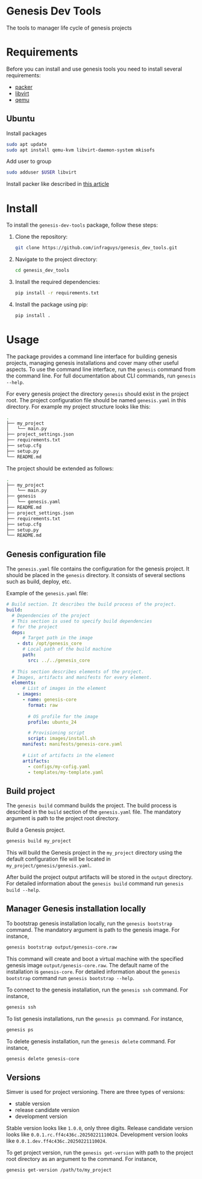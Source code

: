 # Genesis Dev Tools

The tools to manager life cycle of genesis projects

# Requirements

Before you can install and use genesis tools you need to install several requirements:
- [packer](https://www.packer.io/)
- [libvirt](https://libvirt.org/)
- [qemu](https://www.qemu.org/)

## Ubuntu

Install packages
```sh
sudo apt update
sudo apt install qemu-kvm libvirt-daemon-system mkisofs
```

Add user to group
```sh
sudo adduser $USER libvirt
```

Install packer like described in [this article](https://yandex.cloud/ru/docs/tutorials/infrastructure-management/packer-quickstart#from-y-mirror)

# Install

To install the `genesis-dev-tools` package, follow these steps:

1. Clone the repository:
    ```sh
    git clone https://github.com/infraguys/genesis_dev_tools.git
    ```

2. Navigate to the project directory:
    ```sh
    cd genesis_dev_tools
    ```

3. Install the required dependencies:
    ```sh
    pip install -r requirements.txt
    ```

4. Install the package using pip:
    ```sh
    pip install .
    ```

# Usage

The package provides a command line interface for building genesis projects, managing genesis installations and cover many other useful aspects. To use the command line interface, run the `genesis` command from the command line. For full documentation about CLI commands, run `genesis --help`.

For every genesis project the directory `genesis` should exist in the project root. The project configuration file should be named `genesis.yaml` in this directory. For example my project structure looks like this:

```sh
.
├── my_project
│   └── main.py
├── project_settings.json
├── requirements.txt
├── setup.cfg
├── setup.py
└── README.md
```

The project should be extended as follows:

```sh
.
├── my_project
│   └── main.py
├── genesis
│   └── genesis.yaml
├── README.md
├── project_settings.json
├── requirements.txt
├── setup.cfg
├── setup.py
└── README.md
```

## Genesis configuration file

The `genesis.yaml` file contains the configuration for the genesis project. It should be placed in the `genesis` directory. It consists of several sections such as build, deploy, etc.

Example of the `genesis.yaml` file:

```yaml
# Build section. It describes the build process of the project.
build:
  # Dependencies of the project
  # This section is used to specify build dependencies
  # for the project
  deps:
      # Target path in the image
    - dst: /opt/genesis_core
      # Local path of the build machine
      path:
        src: ../../genesis_core
  
  # This section describes elements of the project.
  # Images, artifacts and manifests for every element. 
  elements:
      # List of images in the element
    - images:
      - name: genesis-core
        format: raw
        
        # OS profile for the image
        profile: ubuntu_24

        # Provisioning script
        script: images/install.sh
      manifest: manifests/genesis-core.yaml
      
      # List of artifacts in the element
      artifacts:
        - configs/my-cofig.yaml
        - templates/my-template.yaml
```

## Build project

The `genesis build` command builds the project. The build process is described in the `build` section of the `genesis.yaml` file. The mandatory argument is path to the project root directory.

Build a Genesis project.
```sh
genesis build my_project
```

This will build the Genesis project in the `my_project` directory using the default configuration file will be located in `my_project/genesis/genesis.yaml`.

After build the project output artifacts will be stored in the `output` directory.
For detailed information about the `genesis build` command run `genesis build --help`.

## Manager Genesis installation locally

To bootstrap genesis installation locally, run the `genesis bootstrap` command. The mandatory argument is path to the genesis image. For instance,

```sh
genesis bootstrap output/genesis-core.raw
```

This command will create and boot a virtual machine with the specified genesis image `output/genesis-core.raw`. The default name of the installation is `genesis-core`. For detailed information about the `genesis bootstrap` command run `genesis bootstrap --help`.

To connect to the genesis installation, run the `genesis ssh` command. For instance,
```sh
genesis ssh
```

To list genesis installations, run the `genesis ps` command. For instance,

```sh
genesis ps
```

To delete genesis installation, run the `genesis delete` command. For instance,

```sh
genesis delete genesis-core
```

## Versions

Simver is used for project versioning. There are three types of versions:
- stable version
- release candidate version
- development version

Stable version looks like `1.0.0`, only three digits. Release candidate version looks like `0.0.1.rc.ff4c436c.20250221110024`. Development version looks like `0.0.1.dev.ff4c436c.20250221110024`.

To get project version, run the `genesis get-version` with path to the project root directory as an argument to the command. For instance,

```sh
genesis get-version /path/to/my_project
```
